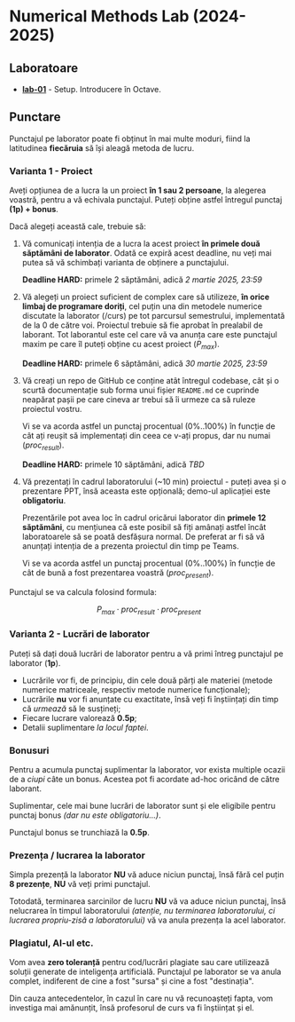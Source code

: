 # Numerical Methods Lab (2024-2025)

## Laboratoare

- [**lab-01**](./lab-01/) - Setup. Introducere în Octave.

## Punctare

Punctajul pe laborator poate fi obținut în mai multe moduri, fiind la latitudinea **fiecăruia** să își aleagă metoda de lucru.

### Varianta 1 - Proiect

Aveți opțiunea de a lucra la un proiect **în 1 sau 2 persoane**, la alegerea voastră, pentru a vă echivala punctajul. Puteți obține astfel întregul punctaj **(1p) + bonus**.

Dacă alegeți această cale, trebuie să:

1. Vă comunicați intenția de a lucra la acest proiect **în primele două săptămâni de laborator**. Odată ce expiră acest deadline, nu veți mai putea să vă schimbați varianta de obținere a punctajului.

   **Deadline HARD:** primele 2 săptămâni, adică _2 martie 2025, 23:59_

2. Vă alegeți un proiect suficient de complex care să utilizeze, **în orice limbaj de programare doriți**, cel puțin una din metodele numerice discutate la laborator (/curs) pe tot parcursul semestrului, implementată de la 0 de către voi. Proiectul trebuie să fie aprobat în prealabil de laborant. Tot laborantul este cel care vă va anunța care este punctajul maxim pe care îl puteți obține cu acest proiect ($P_{max}$).

   **Deadline HARD:** primele 6 săptămâni, adică _30 martie 2025, 23:59_

3. Vă creați un repo de GitHub ce conține atât întregul codebase, cât și o scurtă documentație sub forma unui fișier `README.md` ce cuprinde neapărat pașii pe care cineva ar trebui să îi urmeze ca să ruleze proiectul vostru. 

   Vi se va acorda astfel un punctaj procentual (0%..100%) în funcție de cât ați reușit să implementați din ceea ce v-ați propus, dar nu numai (${proc}_{result}$).

   **Deadline HARD:** primele 10 săptămâni, adică _TBD_

4. Vă prezentați în cadrul laboratorului (~10 min) proiectul - puteți avea și o prezentare PPT, însă aceasta este opțională; demo-ul aplicației este **obligatoriu**.

   Prezentările pot avea loc în cadrul oricărui laborator din **primele 12 săptămâni**, cu mențiunea că este posibil să fiți amânați astfel încât laboratoarele să se poată desfășura normal. De preferat ar fi să vă anunțați intenția de a prezenta proiectul din timp pe Teams.

   Vi se va acorda astfel un punctaj procentual (0%..100%) în funcție de cât de bună a fost prezentarea voastră (${proc}_{present}$).

Punctajul se va calcula folosind formula:

$$P_{max} \cdot {proc}_{result} \cdot {proc}_{present}$$


### Varianta 2 - Lucrări de laborator

Puteți să dați două lucrări de laborator pentru a vă primi întreg punctajul pe laborator (**1p**).

- Lucrările vor fi, de principiu, din cele două părți ale materiei (metode numerice matriceale, respectiv metode numerice funcționale);
- Lucrările **nu** vor fi anunțate cu exactitate, însă veți fi înștiințați din timp că _urmează_ să le susțineți;
- Fiecare lucrare valorează **0.5p**;
- Detalii suplimentare _la locul faptei_.

### Bonusuri

Pentru a acumula punctaj suplimentar la laborator, vor exista multiple ocazii de a _ciupi_ câte un bonus. Acestea pot fi acordate ad-hoc oricând de către laborant.

Suplimentar, cele mai bune lucrări de laborator sunt și ele eligibile pentru punctaj bonus _(dar nu este obligatoriu...)_.

Punctajul bonus se trunchiază la **0.5p**.

### Prezența / lucrarea la laborator

Simpla prezență la laborator **NU** vă aduce niciun punctaj, însă fără cel puțin **8 prezențe**, **NU** vă veți primi punctajul.

Totodată, terminarea sarcinilor de lucru **NU** vă va aduce niciun punctaj, însă nelucrarea în timpul laboratorului _(atenție, nu terminarea laboratorului, ci lucrarea propriu-zisă a laboratorului)_ vă va anula prezența la acel laborator.

### Plagiatul, AI-ul etc.

Vom avea **zero toleranță** pentru cod/lucrări plagiate sau care utilizează soluții generate de inteligența artificială. Punctajul pe laborator se va anula complet, indiferent de cine a fost "sursa" și cine a fost "destinația".

Din cauza antecedentelor, în cazul în care nu vă recunoașteți fapta, vom investiga mai amănunțit, însă profesorul de curs va fi înștiințat și el.
